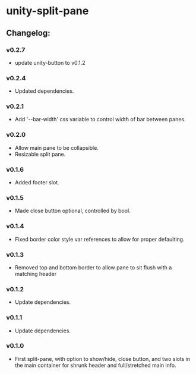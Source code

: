 # unity-split-pane

## Changelog:

### v0.2.7
- update unity-button to v0.1.2

### v0.2.4
- Updated dependencies.

### v0.2.1
- Add '--bar-width' css variable to control width of bar between panes.

### v0.2.0
- Allow main pane to be collapsible.
- Resizable split pane.

### v0.1.6
- Added footer slot.

### v0.1.5
- Made close button optional, controlled by bool.

### v0.1.4
- Fixed border color style var references to allow for proper defaulting.

### v0.1.3
- Removed top and bottom border to allow pane to sit flush with a matching header

### v0.1.2
- Update dependencies.

### v0.1.1
- Update dependencies.

### v0.1.0
- First split-pane, with option to show/hide, close button, and two slots in the main container for shrunk header and full/stretched main info.
